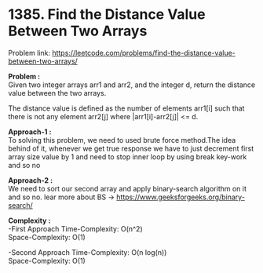 # 1385. Find the Distance Value Between Two Arrays

Problem link: https://leetcode.com/problems/find-the-distance-value-between-two-arrays/

**Problem :**<br>
Given two integer arrays arr1 and arr2, and the integer d, return the distance value between the two arrays.<br>

The distance value is defined as the number of elements arr1[i] such that there is not any element arr2[j] where |arr1[i]-arr2[j]| <= d.<br>

**Approach-1 :**<br>
To solving this problem, we need to used brute force method.The idea behind of it, whenever we get true response we have to just decrement first array size value by 1 and need to stop inner loop by using break key-work and so no<br>

**Approach-2 :**<br>
We need to sort our second array and apply binary-search algorithm on it and so no.
lear more about BS -> https://www.geeksforgeeks.org/binary-search/

**Complexity :**<br>
-First Approach
Time-Complexity: O(n^2)<br>
Space-Complexity: O(1)<br>

-Second Approach
Time-Complexity: O(n log(n))<br>
Space-Complexity: O(1)<br>
